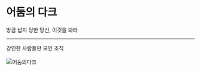 # 어둠의 다크
방금 납치 당한 당신, 이것을 봐라

-----

강인한 사람들만 모인 조직<br>
<br>
![어둠의다크](https://user-images.githubusercontent.com/116845911/230536890-c63bdbc7-8095-4396-9a2c-977f02fb270a.png)
